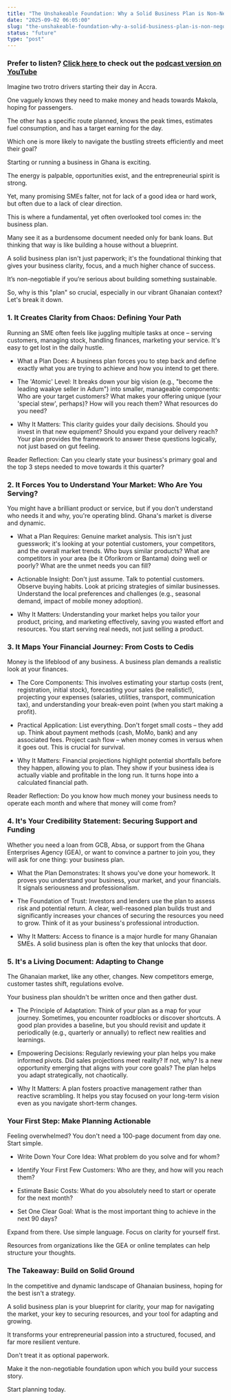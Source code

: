 ```yaml
---
title: "The Unshakeable Foundation: Why a Solid Business Plan is Non-Negotiable for Your Ghanaian SME"
date: "2025-09-02 06:05:00"
slug: "the-unshakeable-foundation-why-a-solid-business-plan-is-non-negotiable-for-your-ghanaian-sme"
status: "future"
type: "post"
---
```


### Prefer to listen? [Click here ](https://youtu.be/cR9uT5BA3l4)to check out the [podcast version on YouTube](https://youtu.be/cR9uT5BA3l4)









Imagine two trotro drivers starting their day in Accra.




One vaguely knows they need to make money and heads towards Makola, hoping for passengers.




The other has a specific route planned, knows the peak times, estimates fuel consumption, and has a target earning for the day. 




Which one is more likely to navigate the bustling streets efficiently and meet their goal?




Starting or running a business in Ghana is exciting. 




The energy is palpable, opportunities exist, and the entrepreneurial spirit is strong. 




Yet, many promising SMEs falter, not for lack of a good idea or hard work, but often due to a lack of clear direction. 




This is where a fundamental, yet often overlooked tool comes in: the business plan.




Many see it as a burdensome document needed only for bank loans. But thinking that way is like building a house without a blueprint. 




A solid business plan isn't just paperwork; it's the foundational thinking that gives your business clarity, focus, and a much higher chance of success. 




It’s non-negotiable if you’re serious about building something sustainable.




So, why is this "plan" so crucial, especially in our vibrant Ghanaian context? Let's break it down.




### 1. It Creates Clarity from Chaos: Defining Your Path




Running an SME often feels like juggling multiple tasks at once – serving customers, managing stock, handling finances, marketing your service. It's easy to get lost in the daily hustle.





- What a Plan Does: A business plan forces you to step back and define exactly what you are trying to achieve and how you intend to get there.



- The 'Atomic' Level: It breaks down your big vision (e.g., "become the leading waakye seller in Adum") into smaller, manageable components: Who are your target customers? What makes your offering unique (your 'special stew', perhaps)? How will you reach them? What resources do you need?



- Why It Matters: This clarity guides your daily decisions. Should you invest in that new equipment? Should you expand your delivery reach? Your plan provides the framework to answer these questions logically, not just based on gut feeling.

Reader Reflection: Can you clearly state your business's primary goal and the top 3 steps needed to move towards it this quarter?






### 2. It Forces You to Understand Your Market: Who Are You Serving?




You might have a brilliant product or service, but if you don't understand who needs it and why, you're operating blind. Ghana's market is diverse and dynamic.





- What a Plan Requires: Genuine market analysis. This isn't just guesswork; it's looking at your potential customers, your competitors, and the overall market trends. Who buys similar products? What are competitors in your area (be it Oforikrom or Bantama) doing well or poorly? What are the unmet needs you can fill?



- Actionable Insight: Don't just assume. Talk to potential customers. Observe buying habits. Look at pricing strategies of similar businesses. Understand the local preferences and challenges (e.g., seasonal demand, impact of mobile money adoption).



- Why It Matters: Understanding your market helps you tailor your product, pricing, and marketing effectively, saving you wasted effort and resources. You start serving real needs, not just selling a product.




### 3. It Maps Your Financial Journey: From Costs to Cedis




Money is the lifeblood of any business. A business plan demands a realistic look at your finances.





- The Core Components: This involves estimating your startup costs (rent, registration, initial stock), forecasting your sales (be realistic!), projecting your expenses (salaries, utilities, transport, communication tax), and understanding your break-even point (when you start making a profit).



- Practical Application: List everything. Don't forget small costs – they add up. Think about payment methods (cash, MoMo, bank) and any associated fees. Project cash flow – when money comes in versus when it goes out. This is crucial for survival.



- Why It Matters: Financial projections highlight potential shortfalls before they happen, allowing you to plan. They show if your business idea is actually viable and profitable in the long run. It turns hope into a calculated financial path.

Reader Reflection: Do you know how much money your business needs to operate each month and where that money will come from?






### 4. It's Your Credibility Statement: Securing Support and Funding




Whether you need a loan from GCB, Absa, or support from the Ghana Enterprises Agency (GEA), or want to convince a partner to join you, they will ask for one thing: your business plan.





- What the Plan Demonstrates: It shows you've done your homework. It proves you understand your business, your market, and your financials. It signals seriousness and professionalism.



- The Foundation of Trust: Investors and lenders use the plan to assess risk and potential return. A clear, well-reasoned plan builds trust and significantly increases your chances of securing the resources you need to grow. Think of it as your business's professional introduction.



- Why It Matters: Access to finance is a major hurdle for many Ghanaian SMEs. A solid business plan is often the key that unlocks that door.




### 5. It's a Living Document: Adapting to Change




The Ghanaian market, like any other, changes. New competitors emerge, customer tastes shift, regulations evolve. 




Your business plan shouldn't be written once and then gather dust.





- The Principle of Adaptation: Think of your plan as a map for your journey. Sometimes, you encounter roadblocks or discover shortcuts. A good plan provides a baseline, but you should revisit and update it periodically (e.g., quarterly or annually) to reflect new realities and learnings.



- Empowering Decisions: Regularly reviewing your plan helps you make informed pivots. Did sales projections meet reality? If not, why? Is a new opportunity emerging that aligns with your core goals? The plan helps you adapt strategically, not chaotically.



- Why It Matters: A plan fosters proactive management rather than reactive scrambling. It helps you stay focused on your long-term vision even as you navigate short-term changes.




### Your First Step: Make Planning Actionable




Feeling overwhelmed? You don't need a 100-page document from day one. Start simple.





- Write Down Your Core Idea: What problem do you solve and for whom?



- Identify Your First Few Customers: Who are they, and how will you reach them?



- Estimate Basic Costs: What do you absolutely need to start or operate for the next month?



- Set One Clear Goal: What is the most important thing to achieve in the next 90 days?




Expand from there. Use simple language. Focus on clarity for yourself first. 




Resources from organizations like the GEA or online templates can help structure your thoughts.




### The Takeaway: Build on Solid Ground




In the competitive and dynamic landscape of Ghanaian business, hoping for the best isn't a strategy. 




A solid business plan is your blueprint for clarity, your map for navigating the market, your key to securing resources, and your tool for adapting and growing.




It transforms your entrepreneurial passion into a structured, focused, and far more resilient venture. 




Don't treat it as optional paperwork. 




Make it the non-negotiable foundation upon which you build your success story. 




Start planning today.
